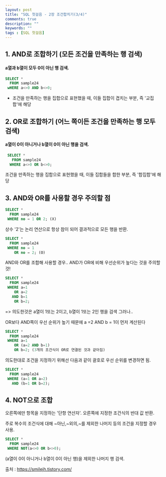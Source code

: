 ```yaml
---
layout: post
title: "SQL 첫걸음 - 2장 조건합치기(3/4)" 
comments: true
description: ""
keywords: ""
tags : [SQL 첫걸음]
---
```


## 1. AND로 조합하기 (모든 조건을 만족하는 행 검색)

#### a열과 b열이 모두 0이 아닌 행 검색.

```sql
SELECT * 
  FROM sample24 
 wHERE a<>0 AND b<>0;
```
- 조건을 만족하는 행을 집합으로 표현했을 때, 이들 집합이 겹치는 부분, 즉 '교집합'에 해당


## 2. OR로 조합하기 (어느 쪽이든 조건을 만족하는 행 모두 검색)

#### a열이 0이 아니거나 b열이 0이 아닌 행을 검색.

```sql
 SELECT * 
   FROM sample24 
  WHERE a<>0 OR b<>0;
 ```

조건을 만족하는 행을 집합으로 표현했을 때, 이들 집합들을 합한 부분, 즉 '합집합'에 해당


## 3. AND와 OR를 사용할 경우 주의할 점
```sql
SELECT * 
  FROM sample24 
 WHERE no = 1 OR 2; (X)
```

상수 '2'는 논리 연산으로 항상 참이 되어 결과적으로 모든 행을 반환.

```sql
SELECT * 
  FROM sample24 
 WHERE no = 1 
    OR no = 2; (O)
```

AND와 OR를 조합해 사용할 경우.. AND가 OR에 비해 우선순위가 높다는 것을 주의할 것!

```sql
SELECT * 
  FROM sample24 
 WHERE a=1 
    OR a=2 
   AND b=1 
    OR b=2;  
```

=> 의도한것은 a열이 1또는 2이고, b열이 1또는 2인 행을 검색 그러나.. 

OR보다 AND쪽이 우선 순위가  높기 때문에 a =2 AND b = 1이 먼저 계산된다 

```sql
SELECT * 
  FROM sample24 
 WHERE a=1 
    OR (a=2 AND b=1) 
    OR b=2; (3개의 조건식이 OR로 연결된 것과 같아짐)
```

의도한대로 조건을 지정하기 위해선 다음과 같이 괄호로 우선 순위를 변경하면 됨.

```sql
SELECT * 
  FROM sample24 
 WHERE (a=1 OR a=2) 
   AND (b=1 OR b=2);
```

## 4. NOT으로 조합
오른쪽에만 항목을 지정하는 '단항 연산자'. 오른쪽에 지정한 조건식의 반대 값 반환. 

주로 복수의 조건식에 대해 ~아닌,~외의,~를 제외한 나머지 등의 조건을 지정할 경우 사용. 

```sql
SELECT * 
  FROM sample24 
 WHERE NOT(a<>0 OR b<>0);
```

(a열이 0이 아니거나 b열이 0이 아닌 행)을 제외한 나머지 행 검색. 


출처 : https://smilejh.tistory.com/